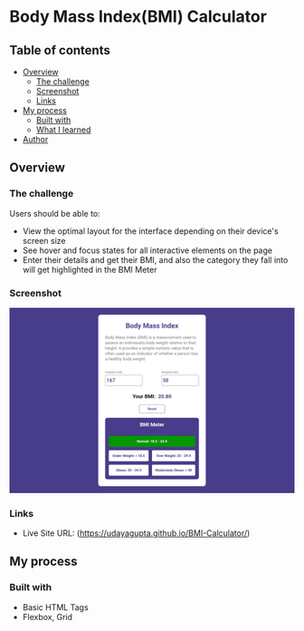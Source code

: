 # Body Mass Index(BMI) Calculator

## Table of contents

- [Overview](#overview)
  - [The challenge](#the-challenge)
  - [Screenshot](#screenshot)
  - [Links](#links)
- [My process](#my-process)
  - [Built with](#built-with)
  - [What I learned](#what-i-learned)
- [Author](#author)

## Overview

### The challenge

Users should be able to:

- View the optimal layout for the interface depending on their device's screen size
- See hover and focus states for all interactive elements on the page
- Enter their details and get their BMI, and also the category they fall into will get highlighted in the BMI Meter

### Screenshot

![](/screenshots/bmi-result.png)


### Links

- Live Site URL: (https://udayagupta.github.io/BMI-Calculator/)

## My process

### Built with

- Basic HTML Tags
- Flexbox, Grid
